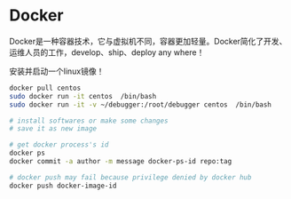 # Docker

Docker是一种容器技术，它与虚拟机不同，容器更加轻量。Docker简化了开发、运维人员的工作，develop、ship、deploy any where！

安装并启动一个linux镜像！

```sh
docker pull centos
sudo docker run -it centos  /bin/bash
sudo docker run -it -v ~/debugger:/root/debugger centos  /bin/bash

# install softwares or make some changes
# save it as new image

# get docker process's id
docker ps
docker commit -a author -m message docker-ps-id repo:tag

# docker push may fail because privilege denied by docker hub
docker push docker-image-id

```
